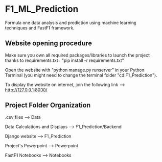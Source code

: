 # F1_ML_Prediction
Formula one data analysis and prediction using machine learning techniques and FastF1 framework.

## Website opening procedure
Make sure you own all required packages/libraries to launch the project thanks to requirements.txt : "pip install -r requirements.txt"

Open the website with "python manage.py runserver" in your Python Terminal (you might need to change the terminal folder "cd F1_Prediction").

To display the website on internet, join the following link --> http://127.0.0.1:8000/

## Project Folder Organization
.csv files --> Data

Data Calculations and Displays --> F1_Prediction/Backend

Django website --> F1_Prediction

Project's Powerpoint --> Powerpoint

FastF1 Notebooks --> Notebooks